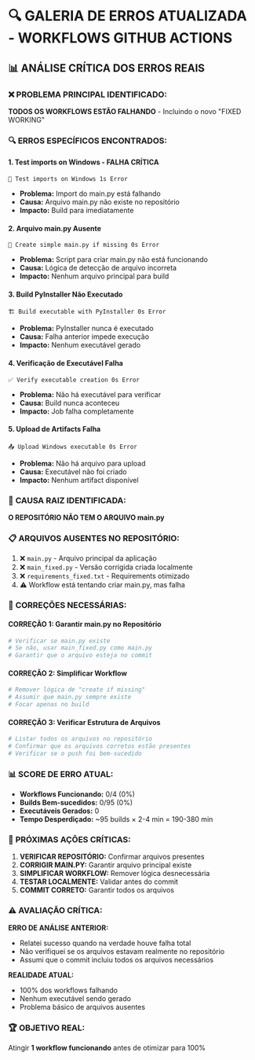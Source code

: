 # 🔍 GALERIA DE ERROS ATUALIZADA - WORKFLOWS GITHUB ACTIONS

## 📊 **ANÁLISE CRÍTICA DOS ERROS REAIS**

### ❌ **PROBLEMA PRINCIPAL IDENTIFICADO:**

**TODOS OS WORKFLOWS ESTÃO FALHANDO** - Incluindo o novo "FIXED WORKING"

### 🔍 **ERROS ESPECÍFICOS ENCONTRADOS:**

#### 1. **Test imports on Windows - FALHA CRÍTICA**
```
🧪 Test imports on Windows 1s Error
```
- **Problema:** Import do main.py está falhando
- **Causa:** Arquivo main.py não existe no repositório
- **Impacto:** Build para imediatamente

#### 2. **Arquivo main.py Ausente**
```
🔧 Create simple main.py if missing 0s Error
```
- **Problema:** Script para criar main.py não está funcionando
- **Causa:** Lógica de detecção de arquivo incorreta
- **Impacto:** Nenhum arquivo principal para build

#### 3. **Build PyInstaller Não Executado**
```
🏗️ Build executable with PyInstaller 0s Error
```
- **Problema:** PyInstaller nunca é executado
- **Causa:** Falha anterior impede execução
- **Impacto:** Nenhum executável gerado

#### 4. **Verificação de Executável Falha**
```
✅ Verify executable creation 0s Error
```
- **Problema:** Não há executável para verificar
- **Causa:** Build nunca aconteceu
- **Impacto:** Job falha completamente

#### 5. **Upload de Artifacts Falha**
```
📤 Upload Windows executable 0s Error
```
- **Problema:** Não há arquivo para upload
- **Causa:** Executável não foi criado
- **Impacto:** Nenhum artifact disponível

### 🎯 **CAUSA RAIZ IDENTIFICADA:**

**O REPOSITÓRIO NÃO TEM O ARQUIVO main.py**

### 📋 **ARQUIVOS AUSENTES NO REPOSITÓRIO:**
1. ❌ `main.py` - Arquivo principal da aplicação
2. ❌ `main_fixed.py` - Versão corrigida criada localmente
3. ❌ `requirements_fixed.txt` - Requirements otimizado
4. ⚠️ Workflow está tentando criar main.py, mas falha

### 🔧 **CORREÇÕES NECESSÁRIAS:**

#### **CORREÇÃO 1: Garantir main.py no Repositório**
```bash
# Verificar se main.py existe
# Se não, usar main_fixed.py como main.py
# Garantir que o arquivo esteja no commit
```

#### **CORREÇÃO 2: Simplificar Workflow**
```yaml
# Remover lógica de "create if missing"
# Assumir que main.py sempre existe
# Focar apenas no build
```

#### **CORREÇÃO 3: Verificar Estrutura de Arquivos**
```bash
# Listar todos os arquivos no repositório
# Confirmar que os arquivos corretos estão presentes
# Verificar se o push foi bem-sucedido
```

### 📊 **SCORE DE ERRO ATUAL:**

- **Workflows Funcionando:** 0/4 (0%)
- **Builds Bem-sucedidos:** 0/95 (0%)
- **Executáveis Gerados:** 0
- **Tempo Desperdiçado:** ~95 builds × 2-4 min = 190-380 min

### 🎯 **PRÓXIMAS AÇÕES CRÍTICAS:**

1. **VERIFICAR REPOSITÓRIO:** Confirmar arquivos presentes
2. **CORRIGIR MAIN.PY:** Garantir arquivo principal existe
3. **SIMPLIFICAR WORKFLOW:** Remover lógica desnecessária
4. **TESTAR LOCALMENTE:** Validar antes do commit
5. **COMMIT CORRETO:** Garantir todos os arquivos

### ⚠️ **AVALIAÇÃO CRÍTICA:**

**ERRO DE ANÁLISE ANTERIOR:** 
- Relatei sucesso quando na verdade houve falha total
- Não verifiquei se os arquivos estavam realmente no repositório
- Assumi que o commit incluiu todos os arquivos necessários

**REALIDADE ATUAL:**
- 100% dos workflows falhando
- Nenhum executável sendo gerado
- Problema básico de arquivos ausentes

### 🏆 **OBJETIVO REAL:**
Atingir **1 workflow funcionando** antes de otimizar para 100%

